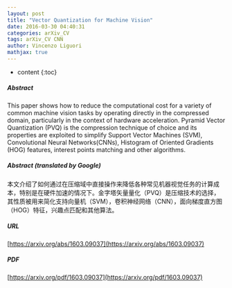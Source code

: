 ```yaml
---
layout: post
title: "Vector Quantization for Machine Vision"
date: 2016-03-30 04:40:31
categories: arXiv_CV
tags: arXiv_CV CNN
author: Vincenzo Liguori
mathjax: true
---
```


* content
{:toc}

##### Abstract
This paper shows how to reduce the computational cost for a variety of common machine vision tasks by operating directly in the compressed domain, particularly in the context of hardware acceleration. Pyramid Vector Quantization (PVQ) is the compression technique of choice and its properties are exploited to simplify Support Vector Machines (SVM), Convolutional Neural Networks(CNNs), Histogram of Oriented Gradients (HOG) features, interest points matching and other algorithms.

##### Abstract (translated by Google)
本文介绍了如何通过在压缩域中直接操作来降低各种常见机器视觉任务的计算成本，特别是在硬件加速的情况下。金字塔矢量量化（PVQ）是压缩技术的选择，其性质被用来简化支持向量机（SVM），卷积神经网络（CNN），面向梯度直方图（HOG）特征，兴趣点匹配和其他算法。

##### URL
[https://arxiv.org/abs/1603.09037](https://arxiv.org/abs/1603.09037)

##### PDF
[https://arxiv.org/pdf/1603.09037](https://arxiv.org/pdf/1603.09037)

